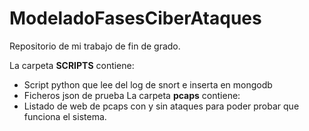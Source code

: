 # ModeladoFasesCiberAtaques
Repositorio de mi trabajo de fin de grado.

La carpeta **SCRIPTS** contiene:
   - Script python que lee del log de snort e inserta en mongodb 
   - Ficheros json de prueba
La carpeta **pcaps** contiene:
   - Listado de web de pcaps con y sin ataques para poder probar que funciona el sistema.